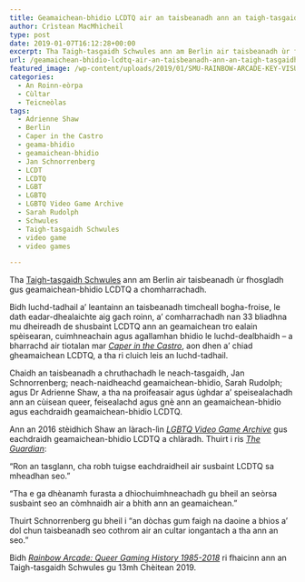 ```yaml
---
title: Geamaichean-bhidio LCDTQ air an taisbeanadh ann an taigh-tasgaidh Bherlin
author: Crìstean MacMhìcheil
type: post
date: 2019-01-07T16:12:28+00:00
excerpt: Tha Taigh-tasgaidh Schwules ann am Berlin air taisbeanadh ùr fhosgladh gus geamaichean-bhidio LCDTQ a chomharrachadh.
url: /geamaichean-bhidio-lcdtq-air-an-taisbeanadh-ann-an-taigh-tasgaidh-bherlin/
featured_image: /wp-content/uploads/2019/01/SMU-RAINBOW-ARCADE-KEY-VISUAL.png
categories:
  - An Roinn-eòrpa
  - Cùltar
  - Teicneòlas
tags:
  - Adrienne Shaw
  - Berlin
  - Caper in the Castro
  - geama-bhidio
  - geamaichean-bhidio
  - Jan Schnorrenberg
  - LCDT
  - LCDTQ
  - LGBT
  - LGBTQ
  - LGBTQ Video Game Archive
  - Sarah Rudolph
  - Schwules
  - Taigh-tasgaidh Schwules
  - video game
  - video games

---
```

Tha [Taigh-tasgaidh Schwules][1] ann am Berlin air taisbeanadh ùr fhosgladh gus geamaichean-bhidio LCDTQ a chomharrachadh.

Bidh luchd-tadhail a&#8217; leantainn an taisbeanadh timcheall bogha-froise, le dath eadar-dhealaichte aig gach roinn, a&#8217; comharrachadh nan 33 bliadhna mu dheireadh de shusbaint LCDTQ ann an geamaichean tro ealain spèisearan, cuimhneachain agus agallamhan bhidio le luchd-dealbhaidh &#8211; a bharrachd air tiotalan mar _[Caper in the Castro][2]_, aon dhen a&#8217; chiad gheamaichean LCDTQ, a tha ri cluich leis an luchd-tadhail.

Chaidh an taisbeanadh a chruthachadh le neach-tasgaidh, Jan Schnorrenberg; neach-naidheachd geamaichean-bhidio, Sarah Rudolph; agus Dr Adrienne Shaw, a tha na proifeasair agus ùghdar a’ speisealachadh ann an cùisean queer, feisealachd agus gnè ann an geamaichean-bhidio agus eachdraidh geamaichean-bhidio LCDTQ.

Ann an 2016 stèidhich Shaw an làrach-lìn _[LGBTQ Video Game Archive][3]_ gus eachdraidh geamaichean-bhidio LCDTQ a chlàradh. Thuirt i ris _[The Guardian][4]_:

“Ron an tasglann, cha robh tuigse eachdraidheil air susbaint LCDTQ sa mheadhan seo.”

“Tha e ga dhèanamh furasta a dhìochuimhneachadh gu bheil an seòrsa susbaint seo an còmhnaidh air a bhith ann an geamaichean.”

Thuirt Schnorrenberg gu bheil i “an dòchas gum faigh na daoine a bhios a’ dol chun taisbeanadh seo cothrom air an cultar iongantach a tha ann an seo.”

Bidh _[Rainbow Arcade: Queer Gaming History 1985-2018][5]_ ri fhaicinn ann an Taigh-tasgaidh Schwules gu 13mh Chèitean 2019.

 [1]: https://www.schwulesmuseum.de/?lang=en
 [2]: https://lgbtqgamearchive.com/games/games-by-decade/1980s/caper-in-the-castro/
 [3]: https://lgbtqgamearchive.com/
 [4]: https://www.theguardian.com/games/2019/jan/04/rainbow-arcade-lgbtq-video-games-exhibition-world-of-warcraft-nintendo-berlin
 [5]: https://www.schwulesmuseum.de/ausstellung/rainbow-arcade-a-queer-history-of-video-games-1985-2018/?lang=en